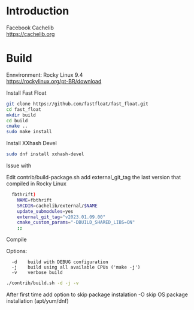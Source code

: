 # Introduction

Facebook Cachelib   
https://cachelib.org

# Build

Ennvironment: Rocky Linux 9.4  
https://rockylinux.org/pt-BR/download  

Install Fast Float

```bash
git clone https://github.com/fastfloat/fast_float.git
cd fast_float
mkdir build
cd build
cmake ..
sudo make install
```

Install XXhash Devel

```bash
sudo dnf install xxhash-devel
```

Issue with 

Edit contrib/build-package.sh
add external_git_tag the last version that compiled in Rocky Linux

```bash
  fbthrift)
    NAME=fbthrift
    SRCDIR=cachelib/external/$NAME
    update_submodules=yes
    external_git_tag="v2023.01.09.00"
    cmake_custom_params="-DBUILD_SHARED_LIBS=ON"
    ;;
```

Compile

Options:  

```plain
  -d    build with DEBUG configuration  
  -j    build using all available CPUs ('make -j')  
  -v    verbose build  
```

```bash
./contrib/build.sh -d -j -v
```

After first time add option to skip package instalation
-O    skip OS package installation (apt/yum/dnf)
